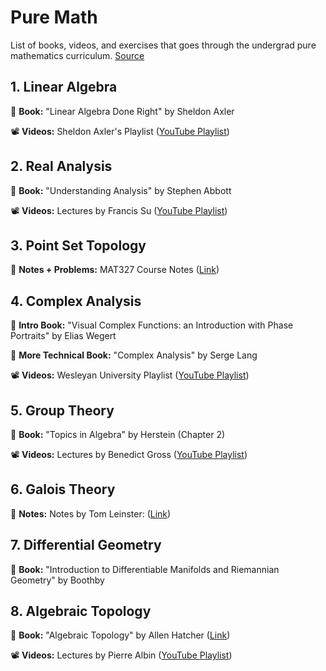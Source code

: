 # Pure Math

List of books, videos, and exercises that goes through the undergrad pure mathematics curriculum. [Source](https://www.youtube.com/watch?v=byNaO_zn2fI&ab_channel=Aleph0)

## 1. Linear Algebra

📖 **Book:** "Linear Algebra Done Right" by Sheldon Axler

📽️ **Videos:** Sheldon Axler's Playlist ([YouTube Playlist](https://www.youtube.com/playlist?list=PLGAnmvB9m7zOBVCZBUUmSinFV0wEir2Vw))

## 2. Real Analysis

📖 **Book:** "Understanding Analysis" by Stephen Abbott

📽️ **Videos:** Lectures by Francis Su ([YouTube Playlist](https://www.youtube.com/playlist?list=PL0E754696F72137EC))

## 3. Point Set Topology

📝 **Notes + Problems:** MAT327 Course Notes ([Link](https://www.math.utoronto.ca/ivan/mat327/?resources))

## 4. Complex Analysis

📖 **Intro Book:** "Visual Complex Functions: an Introduction with Phase Portraits" by Elias Wegert

📖 **More Technical Book:** "Complex Analysis" by Serge Lang

📽️ **Videos:** Wesleyan University Playlist ([YouTube Playlist](https://www.youtube.com/playlist?list=PLi7yHjesblV0sSfZzWdSUXGO683n_nJdQ))

## 5. Group Theory

📖 **Book:** "Topics in Algebra" by Herstein (Chapter 2)

📽️ **Videos:** Lectures by Benedict Gross ([YouTube Playlist](https://www.youtube.com/playlist?list=PLelIK3uylPMGzHBuR3hLMHrYfMqWWsmx5))

## 6. Galois Theory

📝 **Notes:** Notes by Tom Leinster: ([Link](https://www.maths.ed.ac.uk/~tl/gt/gt.pdf))

## 7. Differential Geometry

📖 **Book:** "Introduction to Differentiable Manifolds and Riemannian Geometry" by Boothby

## 8. Algebraic Topology

📖 **Book:** "Algebraic Topology" by Allen Hatcher ([Link](https://pi.math.cornell.edu/~hatcher/AT/ATpage.html))

📽️ **Videos:** Lectures by Pierre Albin ([YouTube Playlist](https://www.youtube.com/playlist?list=PL41FDABC6AA085E78))
